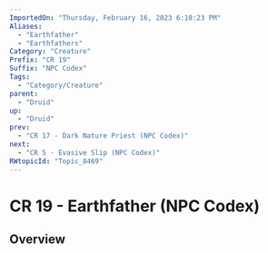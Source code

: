 ```yaml
---
ImportedOn: "Thursday, February 16, 2023 6:10:23 PM"
Aliases:
  - "Earthfather"
  - "Earthfathers"
Category: "Creature"
Prefix: "CR 19"
Suffix: "NPC Codex"
Tags:
  - "Category/Creature"
parent:
  - "Druid"
up:
  - "Druid"
prev:
  - "CR 17 - Dark Nature Priest (NPC Codex)"
next:
  - "CR 5 - Evasive Slip (NPC Codex)"
RWtopicId: "Topic_8469"
---
```

# CR 19 - Earthfather (NPC Codex)
## Overview

